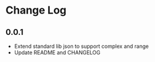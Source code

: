 # Change Log

## 0.0.1


- Extend standard lib json to support complex and range
- Update README and CHANGELOG
